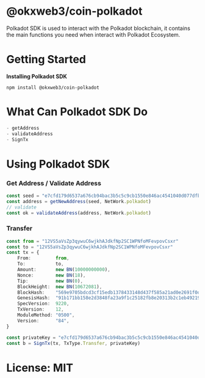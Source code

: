 # @okxweb3/coin-polkadot
Polkadot SDK is used to interact with the Polkadot blockchain, it contains the main functions you need when interact with Polkadot Ecosystem.

# Getting Started
**Installing Polkadot SDK**
```shell
npm install @okxweb3/coin-polkadot
```

# What Can Polkadot SDK Do

```typescript
- getAddress
- validateAddress
- SignTx
```

# Using Polkadot SDK
### Get Address / Validate Address
```typescript
const seed = "e7cfd179d6537a676cb94bac3b5c5c9cb1550e846ac4541040d077dfbac2e7fd"
const address = getNewAddress(seed, NetWork.polkadot)
// validate
const ok = validateAddress(address, NetWork.polkadot)
```
### Transfer
```typescript
const from = "12VS5aVsZp3qywuC6wjkhAJdkfNp2SC1WPNfoMFevpovCsxr"
const to = "12VS5aVsZp3qywuC6wjkhAJdkfNp2SC1WPNfoMFevpovCsxr"
const tx = {
    From:         from,
    To:           to,
    Amount:       new BN(10000000000),
    Nonce:        new BN(18),
    Tip:          new BN(0),
    BlockHeight:  new BN(10672081),
    BlockHash:    "569e9705bdcd3cf15edb1378433148d437f585a21ad0e2691f0d8c0083021580",
    GenesisHash:  "91b171bb158e2d3848fa23a9f1c25182fb8e20313b2c1eb49219da7a70ce90c3",
    SpecVersion:  9220,
    TxVersion:    12,
    ModuleMethod: "0500",
    Version:      "84",
}

const privateKey = "e7cfd179d6537a676cb94bac3b5c5c9cb1550e846ac4541040d077dfbac2e7fd"
const b = SignTx(tx, TxType.Transfer, privateKey)
```

# License: MIT
